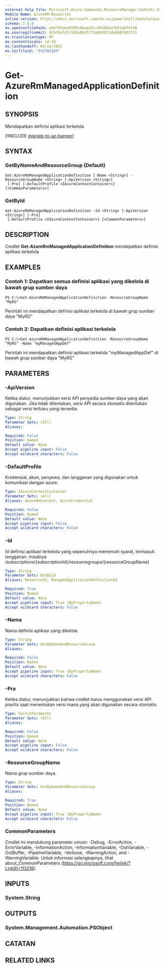 ```yaml
---
external help file: Microsoft.Azure.Commands.ResourceManager.Cmdlets.dll-Help.xml
Module Name: AzureRM.Resources
online version: https://docs.microsoft.com/en-us/powershell/module/azurerm.resources/get-azurermmanagedapplicationdefinition
schema: 2.0.0
ms.openlocfilehash: e6df93dee8599c6bae42cc9428b2a7691abf4740
ms.sourcegitcommit: dcb33efdfc53ba0b2f271e883021de84878d1f31
ms.translationtype: MT
ms.contentlocale: id-ID
ms.lasthandoff: 04/14/2022
ms.locfileid: "142392169"
---
```

# Get-AzureRmManagedApplicationDefinition

## SYNOPSIS
Mendapatkan definisi aplikasi terkelola

[!INCLUDE [migrate-to-az-banner](../../includes/migrate-to-az-banner.md)]

## SYNTAX

### GetByNameAndResourceGroup (Default)
```
Get-AzureRmManagedApplicationDefinition [-Name <String>] -ResourceGroupName <String> [-ApiVersion <String>]
 [-Pre] [-DefaultProfile <IAzureContextContainer>] [<CommonParameters>]
```

### GetById
```
Get-AzureRmManagedApplicationDefinition -Id <String> [-ApiVersion <String>] [-Pre]
 [-DefaultProfile <IAzureContextContainer>] [<CommonParameters>]
```

## DESCRIPTION
Cmdlet **Get-AzureRmManagedApplicationDefinition** mendapatkan definisi aplikasi terkelola

## EXAMPLES

### Contoh 1: Dapatkan semua definisi aplikasi yang dikelola di bawah grup sumber daya
```
PS C:\>Get-AzureRmManagedApplicationDefinition -ResourceGroupName "MyRG"
```

Perintah ini mendapatkan definisi aplikasi terkelola di bawah grup sumber daya "MyRG"

### Contoh 2: Dapatkan definisi aplikasi terkelola
```
PS C:\>Get-AzureRmManagedApplicationDefinition -ResourceGroupName "MyRG" -Name "myManagedAppDef"
```

Perintah ini mendapatkan definisi aplikasi terkelola "myManagedAppDef" di bawah grup sumber daya "MyRG"

## PARAMETERS

### -ApiVersion
Ketika diatur, menunjukkan versi API penyedia sumber daya yang akan digunakan.
Jika tidak ditentukan, versi API secara otomatis ditentukan sebagai versi terbaru yang tersedia.

```yaml
Type: String
Parameter Sets: (All)
Aliases:

Required: False
Position: Named
Default value: None
Accept pipeline input: False
Accept wildcard characters: False
```

### -DefaultProfile
Kredensial, akun, penyewa, dan langganan yang digunakan untuk komunikasi dengan azure.

```yaml
Type: IAzureContextContainer
Parameter Sets: (All)
Aliases: AzureRmContext, AzureCredential

Required: False
Position: Named
Default value: None
Accept pipeline input: False
Accept wildcard characters: False
```

### -Id
Id definisi aplikasi terkelola yang sepenuhnya memenuhi syarat, termasuk langganan.
misalnya /subscriptions/{subscriptionId}/resourcegroups/{resourceGroupName}

```yaml
Type: String
Parameter Sets: GetById
Aliases: ResourceId, ManagedApplicationDefinitionId

Required: True
Position: Named
Default value: None
Accept pipeline input: True (ByPropertyName)
Accept wildcard characters: False
```

### -Nama
Nama definisi aplikasi yang dikelola.

```yaml
Type: String
Parameter Sets: GetByNameAndResourceGroup
Aliases:

Required: False
Position: Named
Default value: None
Accept pipeline input: True (ByPropertyName)
Accept wildcard characters: False
```

### -Pra
Ketika diatur, menunjukkan bahwa cmdlet harus menggunakan versi API prarilis saat menentukan versi mana yang akan digunakan secara otomatis.

```yaml
Type: SwitchParameter
Parameter Sets: (All)
Aliases:

Required: False
Position: Named
Default value: None
Accept pipeline input: False
Accept wildcard characters: False
```

### -ResourceGroupName
Nama grup sumber daya.

```yaml
Type: String
Parameter Sets: GetByNameAndResourceGroup
Aliases:

Required: True
Position: Named
Default value: None
Accept pipeline input: True (ByPropertyName)
Accept wildcard characters: False
```

### CommonParameters
Cmdlet ini mendukung parameter umum: -Debug, -ErrorAction, -ErrorVariable, -InformationAction, -InformationVariable, -OutVariable, -OutBuffer, -PipelineVariable, -Verbose, -WarningAction, and -WarningVariable. Untuk informasi selengkapnya, lihat about_CommonParameters (https://go.microsoft.com/fwlink/?LinkID=113216).

## INPUTS

### System.String

## OUTPUTS

### System.Management.Automation.PSObject

## CATATAN

## RELATED LINKS
